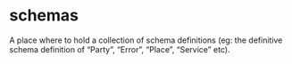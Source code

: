 # schemas
A place where to hold a collection of schema definitions (eg: the definitive schema definition of “Party”, “Error”, “Place”, “Service” etc).

